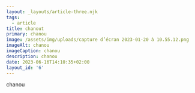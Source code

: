 ```yaml
---
layout: _layouts/article-three.njk
tags:
  - article
title: chanout
primary: chanou
image: /assets/img/uploads/capture d’écran 2023-01-20 à 10.55.12.png
imageAlt: chanou
imageCaption: chanou
description: chanou
date: 2023-06-16T14:10:35+02:00
layout_id: '6'
---
```

chanou
